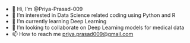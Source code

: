 - 👋 Hi, I’m @Priya-Prasad-009
- 👀 I’m interested in Data Science related coding using Python and R
- 🌱 I’m currently learning Deep Learning 
- 💞️ I’m looking to collaborate on Deep Learning models for medical data
- 📫 How to reach me priya.prasad009@gmail.com

<!---
Priya-Prasad-009/Priya-Prasad-009 is a ✨ special ✨ repository because its `README.md` (this file) appears on your GitHub profile.
You can click the Preview link to take a look at your changes.
--->
